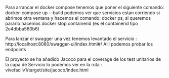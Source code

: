 Para arrancar el docker compose tenemos que poner el siguiente comando: docker-compose up --build
podemos ver que servicios estan corriendo si abrimos otra ventana y hacemos el comando: docker ps,
si queremos pararlo hacemos docker stop containerid (es el containerid tipo 2e4dbba560b6)

Para lanzar el swagger una vez tenemos levantado el servicio : http://localhost:8080/swagger-ui/index.html#/
Alli podemos probar los endpoints

El proyecto se ha añadido Jacoco para el coverage de los test unitarios de la capa de Servicio
lo podemos ver en la ruta : vivefacilv1/target/site/jacoco/index.html

